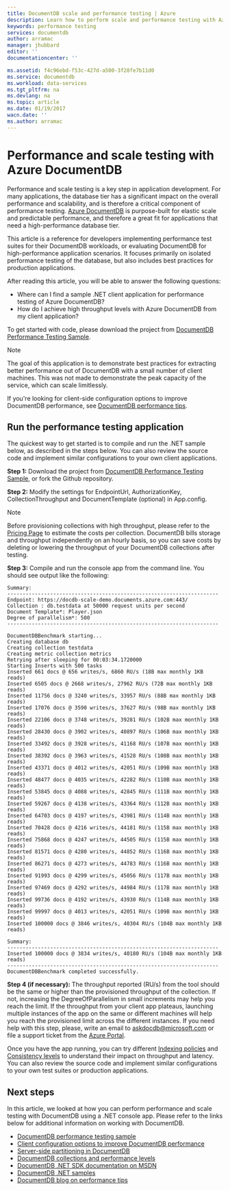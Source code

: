```yaml
---
title: DocumentDB scale and performance testing | Azure
description: Learn how to perform scale and performance testing with Azure DocumentDB
keywords: performance testing
services: documentdb
author: arramac
manager: jhubbard
editor: ''
documentationcenter: ''

ms.assetid: f4c96ebd-f53c-427d-a500-3f28fe7b11d0
ms.service: documentdb
ms.workload: data-services
ms.tgt_pltfrm: na
ms.devlang: na
ms.topic: article
ms.date: 01/19/2017
wacn.date: ''
ms.author: arramac
---
```


# Performance and scale testing with Azure DocumentDB
Performance and scale testing is a key step in application development. For many applications, the database tier has a significant impact on the overall performance and scalability, and is therefore a critical component of performance testing. [Azure DocumentDB](https://www.azure.cn/home/features/documentdb/) is purpose-built for elastic scale and predictable performance, and therefore a great fit for applications that need a high-performance database tier. 

This article is a reference for developers implementing performance test suites for their DocumentDB workloads, or evaluating DocumentDB for high-performance application scenarios. It focuses primarily on isolated performance testing of the database, but also includes best practices for production applications.

After reading this article, you will be able to answer the following questions:   

- Where can I find a sample .NET client application for performance testing of Azure DocumentDB? 
- How do I achieve high throughput levels with Azure DocumentDB from my client application?

To get started with code, please download the project from [DocumentDB Performance Testing  Sample](https://github.com/Azure/azure-documentdb-dotnet/tree/master/samples/documentdb-benchmark). 

> [!NOTE]
> The goal of this application is to demonstrate best practices for extracting better performance out of DocumentDB with a small number of client machines. This was not made to demonstrate the peak capacity of the service, which can scale limitlessly.
> 
> 

If you're looking for client-side configuration options to improve DocumentDB performance, see [DocumentDB performance tips](./documentdb-performance-tips.md).

## Run the performance testing application
The quickest way to get started is to compile and run the .NET sample below, as described in the steps below. You can also review the source code and implement similar configurations to your own client applications.

**Step 1:** Download the project from [DocumentDB Performance Testing  Sample](https://github.com/Azure/azure-documentdb-dotnet/tree/master/samples/documentdb-benchmark), or fork the Github repository.

**Step 2:** Modify the settings for EndpointUrl, AuthorizationKey, CollectionThroughput and DocumentTemplate (optional) in App.config.

> [!NOTE]
> Before provisioning collections with high throughput, please refer to the [Pricing Page](https://www.azure.cn/pricing/details/documentdb/) to estimate the costs per collection. DocumentDB bills storage and throughput independently on an hourly basis, so you can save costs by deleting or lowering the throughput of your DocumentDB collections after testing.
> 
> 

**Step 3:** Compile and run the console app from the command line. You should see output like the following:

```
Summary:
---------------------------------------------------------------------
Endpoint: https://docdb-scale-demo.documents.azure.com:443/
Collection : db.testdata at 50000 request units per second
Document Template*: Player.json
Degree of parallelism*: 500
---------------------------------------------------------------------

DocumentDBBenchmark starting...
Creating database db
Creating collection testdata
Creating metric collection metrics
Retrying after sleeping for 00:03:34.1720000
Starting Inserts with 500 tasks
Inserted 661 docs @ 656 writes/s, 6860 RU/s (18B max monthly 1KB reads)
Inserted 6505 docs @ 2668 writes/s, 27962 RU/s (72B max monthly 1KB reads)
Inserted 11756 docs @ 3240 writes/s, 33957 RU/s (88B max monthly 1KB reads)
Inserted 17076 docs @ 3590 writes/s, 37627 RU/s (98B max monthly 1KB reads)
Inserted 22106 docs @ 3748 writes/s, 39281 RU/s (102B max monthly 1KB reads)
Inserted 28430 docs @ 3902 writes/s, 40897 RU/s (106B max monthly 1KB reads)
Inserted 33492 docs @ 3928 writes/s, 41168 RU/s (107B max monthly 1KB reads)
Inserted 38392 docs @ 3963 writes/s, 41528 RU/s (108B max monthly 1KB reads)
Inserted 43371 docs @ 4012 writes/s, 42051 RU/s (109B max monthly 1KB reads)
Inserted 48477 docs @ 4035 writes/s, 42282 RU/s (110B max monthly 1KB reads)
Inserted 53845 docs @ 4088 writes/s, 42845 RU/s (111B max monthly 1KB reads)
Inserted 59267 docs @ 4138 writes/s, 43364 RU/s (112B max monthly 1KB reads)
Inserted 64703 docs @ 4197 writes/s, 43981 RU/s (114B max monthly 1KB reads)
Inserted 70428 docs @ 4216 writes/s, 44181 RU/s (115B max monthly 1KB reads)
Inserted 75868 docs @ 4247 writes/s, 44505 RU/s (115B max monthly 1KB reads)
Inserted 81571 docs @ 4280 writes/s, 44852 RU/s (116B max monthly 1KB reads)
Inserted 86271 docs @ 4273 writes/s, 44783 RU/s (116B max monthly 1KB reads)
Inserted 91993 docs @ 4299 writes/s, 45056 RU/s (117B max monthly 1KB reads)
Inserted 97469 docs @ 4292 writes/s, 44984 RU/s (117B max monthly 1KB reads)
Inserted 99736 docs @ 4192 writes/s, 43930 RU/s (114B max monthly 1KB reads)
Inserted 99997 docs @ 4013 writes/s, 42051 RU/s (109B max monthly 1KB reads)
Inserted 100000 docs @ 3846 writes/s, 40304 RU/s (104B max monthly 1KB reads)

Summary:
---------------------------------------------------------------------
Inserted 100000 docs @ 3834 writes/s, 40180 RU/s (104B max monthly 1KB reads)
---------------------------------------------------------------------
DocumentDBBenchmark completed successfully.
```

**Step 4 (if necessary):** The throughput reported (RU/s) from the tool should be the same or higher than the provisioned throughput of the collection. If not, increasing the DegreeOfParallelism in small increments may help you reach the limit. If the throughput from your client app plateaus, launching multiple instances of the app on the same or different machines will help you reach the provisioned limit across the different instances. If you need help with this step, please, write an email to askdocdb@microsoft.com or file a support ticket from the [Azure Portal](https://portal.azure.cn).

Once you have the app running, you can try different [Indexing policies](./documentdb-indexing-policies.md) and [Consistency levels](./documentdb-consistency-levels.md) to understand their impact on throughput and latency. You can also review the source code and implement similar configurations to your own test suites or production applications.

## Next steps
In this article, we looked at how you can perform performance and scale testing with DocumentDB using a .NET console app. Please refer to the links below for additional information on working with DocumentDB.

- [DocumentDB performance testing sample](https://github.com/Azure/azure-documentdb-dotnet/tree/master/samples/documentdb-benchmark)
- [Client configuration options to improve DocumentDB performance](./documentdb-performance-tips.md)
- [Server-side partitioning in DocumentDB](./documentdb-partition-data.md)
- [DocumentDB collections and performance levels](./documentdb-performance-levels.md)
- [DocumentDB .NET SDK documentation on MSDN](https://msdn.microsoft.com/zh-cn/library/azure/dn948556.aspx)
- [DocumentDB .NET samples](https://github.com/Azure/azure-documentdb-net)
- [DocumentDB blog on performance tips](https://azure.microsoft.com/blog/2015/01/20/performance-tips-for-azure-documentdb-part-1-2/)